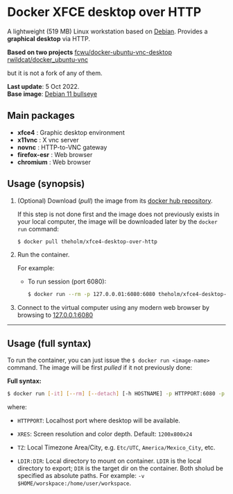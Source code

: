 # Docker XFCE desktop over HTTP

A lightweight (519 MB) Linux workstation based on [Debian](https://debian.org/). Provides a **graphical desktop** via HTTP.

**Based on two projects**
 [fcwu/docker-ubuntu-vnc-desktop](https://github.com/fcwu/docker-ubuntu-vnc-desktop)
 [rwildcat/docker_ubuntu-vnc](https://github.com/rwildcat/docker_ubuntu-vnc)

but it is not a fork of any of them.

**Last update**: 5 Oct 2022.  
**Base image**: [Debian 11 bullseye](https://hub.docker.com/_/debian/)


## Main packages

* **xfce4**   : Graphic desktop environment
* **x11vnc**  : X vnc server
* **novnc**    : HTTP-to-VNC gateway
* **firefox-esr** : Web browser
* **chromium**    : Web browser

## Usage (synopsis)

1. (Optional) Download (*pull*) the image from its [docker hub repository](https://hub.docker.com/r/theholm/xfce4-desktop-over-http).

	If this step is not done first and the image does not previously exists in your local computer, the image will be downloaded later by the `docker run` command:

   ```sh
   $ docker pull theholm/xfce4-desktop-over-http
   ```

2. Run the container.

	For example:

	* To run session (port 6080):

		```sh
	   $ docker run --rm -p 127.0.0.01:6080:6080 theholm/xfce4-desktop-over-http
	   ```

3. Connect to the virtual computer using any modern web browser by browsing to [127.0.0.1:6080](http://127.0.0.1:6080)

---

## Usage (full syntax)

To run the container, you can just issue the `$ docker run <image-name>` command. The image will be first *pulled* if it not previously done:

**Full syntax:**

```sh
$ docker run [-it] [--rm] [--detach] [-h HOSTNAME] -p HTTPPORT:6080 -p LSSHPORT:22 [-e XRES=1280x800x24] [-e TZ={TZArea/TZCity}] [-v LDIR:DIR] theholm/xfce4-desktop-over-http
```

where:

* `HTTPPORT`: Localhost port where desktop will be available.

* `XRES`: Screen resolution and color depth. Default: `1200x800x24`

* `TZ`: Local Timezone Area/City, e.g. `Etc/UTC`, `America/Mexico_City`, etc.

* `LDIR:DIR`: Local directory to mount on container. `LDIR` is the local directory to export; `DIR` is the target dir on the container.  Both sholud be specified as absolute paths. For example: `-v $HOME/worskpace:/home/user/workspace`.
